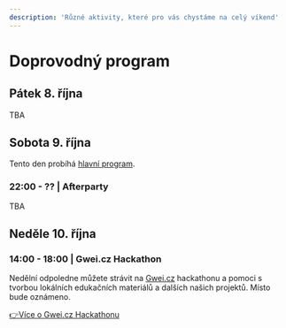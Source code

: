 ```yaml
---
description: 'Různé aktivity, které pro vás chystáme na celý víkend'
---
```


# Doprovodný program

## Pátek 8. října

TBA

## Sobota 9. října

Tento den probíhá [hlavní program](../program/).

### 22:00 - ?? \| Afterparty

TBA

## Neděle 10. října

### 14:00 - 18:00 \| Gwei.cz Hackathon

Nedělní odpoledne můžete strávit na [Gwei.cz](https://gwei.cz) hackathonu a pomoci s tvorbou lokálních edukačních materiálů a dalších našich projektů. Místo bude oznámeno.

[👉Více o Gwei.cz Hackathonu](gwei.cz-hackathon.md)

